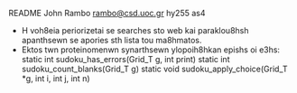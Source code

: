 
  README
  John Rambo
  rambo@csd.uoc.gr
  hy255
  as4


  - H voh8eia periorizetai se searches sto web kai paraklou8hsh apanthsewn se
    apories sth lista tou ma8hmatos.
  - Ektos twn proteinomenwn synarthsewn ylopoih8hkan epishs oi e3hs:
    static int sudoku_has_errors(Grid_T g, int print)
    static int sudoku_count_blanks(Grid_T g)
    static void sudoku_apply_choice(Grid_T *g, int i, int j, int n)
